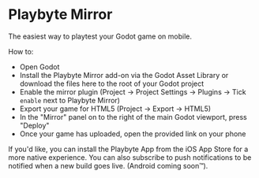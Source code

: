 # Playbyte Mirror
The easiest way to playtest your Godot game on mobile.

How to:
* Open Godot
* Install the Playbyte Mirror add-on via the Godot Asset Library or download the files here to the root of your Godot project
* Enable the mirror plugin (Project -> Project Settings -> Plugins -> Tick `enable` next to Playbyte Mirror)
* Export your game for HTML5 (Project -> Export -> HTML5)
* In the "Mirror" panel on to the right of the main Godot viewport, press "Deploy"
* Once your game has uploaded, open the provided link on your phone

If you'd like, you can install the Playbyte App from the iOS App Store for a more native experience. You can also subscribe to push notifications to be notified when a new build goes live.
(Android coming soon™️).
